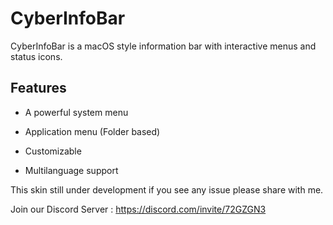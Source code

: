 # CyberInfoBar

CyberInfoBar is a macOS style information bar with interactive menus and status icons.

## Features

- A powerful system menu 

- Application menu (Folder based)

- Customizable

- Multilanguage support


This skin still under development if you see any issue please share with me. 

Join our Discord Server : https://discord.com/invite/72GZGN3
